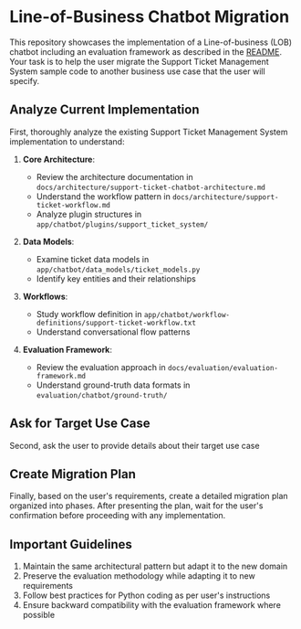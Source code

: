 # Line-of-Business Chatbot Migration

This repository showcases the implementation of a Line-of-business (LOB) chatbot including an evaluation framework as described in the [README](../../README.md). Your task is to help the user migrate the Support Ticket Management System sample code to another business use case that the user will specify.

## Analyze Current Implementation

First, thoroughly analyze the existing Support Ticket Management System implementation to understand:

1. **Core Architecture**:
   - Review the architecture documentation in `docs/architecture/support-ticket-chatbot-architecture.md`
   - Understand the workflow pattern in `docs/architecture/support-ticket-workflow.md`
   - Analyze plugin structures in `app/chatbot/plugins/support_ticket_system/`

2. **Data Models**:
   - Examine ticket data models in `app/chatbot/data_models/ticket_models.py`
   - Identify key entities and their relationships

3. **Workflows**:
   - Study workflow definition in `app/chatbot/workflow-definitions/support-ticket-workflow.txt`
   - Understand conversational flow patterns

4. **Evaluation Framework**:
   - Review the evaluation approach in `docs/evaluation/evaluation-framework.md`
   - Understand ground-truth data formats in `evaluation/chatbot/ground-truth/`

## Ask for Target Use Case

Second, ask the user to provide details about their target use case

## Create Migration Plan

Finally, based on the user's requirements, create a detailed migration plan organized into phases. After presenting the plan, wait for the user's confirmation before proceeding with any implementation.

## Important Guidelines

1. Maintain the same architectural pattern but adapt it to the new domain
2. Preserve the evaluation methodology while adapting it to new requirements
3. Follow best practices for Python coding as per user's instructions
4. Ensure backward compatibility with the evaluation framework where possible
